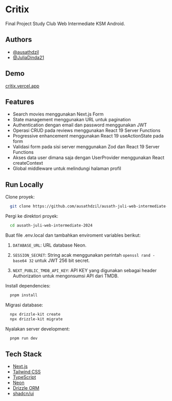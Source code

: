 # Critix

Final Project Study Club Web Intermediate KSM Android.

## Authors

- [@ausathdzil](https://www.github.com/ausathdzil)
- [@JuliaDinda21](https://www.github.com/JuliaDinda21)

## Demo

[critix.vercel.app](https://critix.vercel.app)

## Features

- Search movies menggunakan Next.js Form
- State management menggunakan URL untuk pagination
- Authentication dengan email dan password menggunakan JWT
- Operasi CRUD pada reviews menggunakan React 19 Server Functions
- Progressive enhancement menggunakan React 19 useActionState pada form
- Validasi form pada sisi server menggunakan Zod dan React 19 Server Functions
- Akses data user dimana saja dengan UserProvider menggunakan React createContext
- Global middleware untuk melindungi halaman profil

## Run Locally

Clone proyek:

```bash
  git clone https://github.com/ausathdzil/ausath-juli-web-intermediate-2024.git
```

Pergi ke direktori proyek:

```bash
  cd ausath-juli-web-intermediate-2024
```

Buat file .env.local dan tambahkan enviroment variables berikut:

1. `DATABASE_URL`: URL database Neon.

2. `SESSION_SECRET`: String acak menggunakan perintah `openssl rand -base64 32` untuk JWT 256 bit secret.

3. `NEXT_PUBLIC_TMDB_API_KEY`: API KEY yang digunakan sebagai header Authorization untuk mengonsumsi API dari TMDB.

Install dependencies:

```bash
  pnpm install
```

Migrasi database:

```bash
  npx drizzle-kit create
  npx drizzle-kit migrate
```

Nyalakan server development:

```bash
  pnpm run dev
```

## Tech Stack

- [Next.js](https://github.com/vercel/next.js)
- [Tailwind CSS](https://github.com/tailwindlabs/tailwindcss)
- [TypeScript](https://github.com/microsoft/TypeScript)
- [Neon](https://github.com/neondatabase/neon)
- [Drizzle ORM](https://github.com/drizzle-team/drizzle-orm)
- [shadcn/ui](https://github.com/shadcn-ui/ui)

